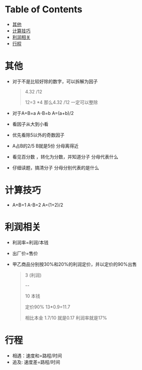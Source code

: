 # Table of Contents

* [其他](#其他)
* [计算技巧](#计算技巧)
* [利润相关](#利润相关)
* [行程](#行程)



# 其他




+ 对于不是比较好除的数字，可以拆解为因子

  > 4.32 /12
  >
  > 12=3 *4
  > 那么4.32 /12 一定可以整除

+ 对于A+B=a A-B=b  A=(a+b)/2

+ 看因子从大到小看

+ 优先看除5以外的奇数因子

+ A占B的2/5 B就是5份 分母离得近

+ 看见百分数 ，转化为分数，并知道分子 分母代表什么

+ 仔细读题，搞清分子 分母分别代表的是什么

  

# 计算技巧

+ A+B=1  A-B=2   A=(1+2)/2




# 利润相关

+  利润率=利润/本钱

+ 出厂价=售价

+ 甲乙商品分别按30%和20%的利润定价，并以定价的90%出售

  >  3 (利润)
  >
  > --
  >
  > 10 本钱
  >
  > 定价90%  13*0.9=11.7
  >
  > 相比本金 1.7/10 就是0.17  利润率就是17%



# 行程

+ 相遇：速度和=路程/时间
+ 追及: 速度差=路程/时间
